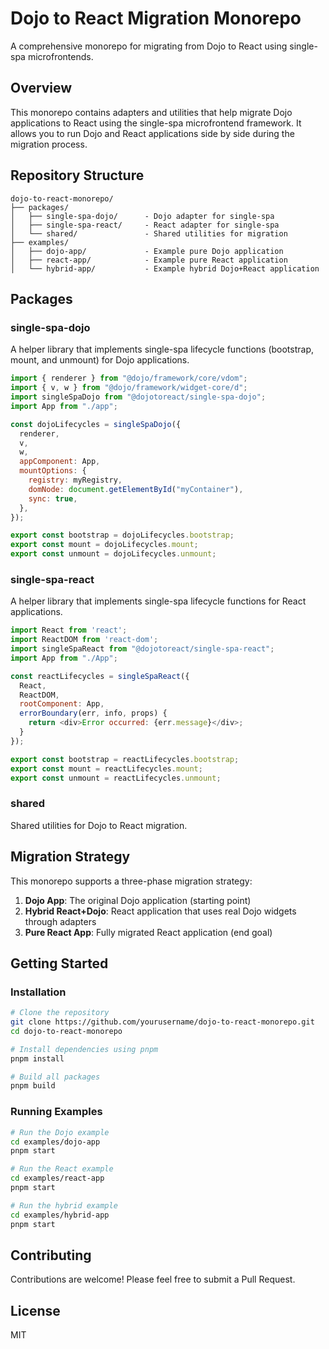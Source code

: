 # Dojo to React Migration Monorepo

A comprehensive monorepo for migrating from Dojo to React using single-spa microfrontends.

## Overview

This monorepo contains adapters and utilities that help migrate Dojo applications to React using the single-spa microfrontend framework. It allows you to run Dojo and React applications side by side during the migration process.

## Repository Structure

```
dojo-to-react-monorepo/
├── packages/
│   ├── single-spa-dojo/      - Dojo adapter for single-spa
│   ├── single-spa-react/     - React adapter for single-spa
│   └── shared/               - Shared utilities for migration
├── examples/
│   ├── dojo-app/             - Example pure Dojo application
│   ├── react-app/            - Example pure React application
│   └── hybrid-app/           - Example hybrid Dojo+React application
```

## Packages

### single-spa-dojo

A helper library that implements single-spa lifecycle functions (bootstrap, mount, and unmount) for Dojo applications.

```javascript
import { renderer } from "@dojo/framework/core/vdom";
import { v, w } from "@dojo/framework/widget-core/d";
import singleSpaDojo from "@dojotoreact/single-spa-dojo";
import App from "./app";

const dojoLifecycles = singleSpaDojo({
  renderer,
  v,
  w,
  appComponent: App,
  mountOptions: {
    registry: myRegistry,
    domNode: document.getElementById("myContainer"),
    sync: true,
  },
});

export const bootstrap = dojoLifecycles.bootstrap;
export const mount = dojoLifecycles.mount;
export const unmount = dojoLifecycles.unmount;
```

### single-spa-react

A helper library that implements single-spa lifecycle functions for React applications.

```javascript
import React from 'react';
import ReactDOM from 'react-dom';
import singleSpaReact from "@dojotoreact/single-spa-react";
import App from "./App";

const reactLifecycles = singleSpaReact({
  React,
  ReactDOM,
  rootComponent: App,
  errorBoundary(err, info, props) {
    return <div>Error occurred: {err.message}</div>;
  }
});

export const bootstrap = reactLifecycles.bootstrap;
export const mount = reactLifecycles.mount;
export const unmount = reactLifecycles.unmount;
```

### shared

Shared utilities for Dojo to React migration.

## Migration Strategy

This monorepo supports a three-phase migration strategy:

1. **Dojo App**: The original Dojo application (starting point)
2. **Hybrid React+Dojo**: React application that uses real Dojo widgets through adapters
3. **Pure React App**: Fully migrated React application (end goal)

## Getting Started

### Installation

```bash
# Clone the repository
git clone https://github.com/yourusername/dojo-to-react-monorepo.git
cd dojo-to-react-monorepo

# Install dependencies using pnpm
pnpm install

# Build all packages
pnpm build
```

### Running Examples

```bash
# Run the Dojo example
cd examples/dojo-app
pnpm start

# Run the React example
cd examples/react-app
pnpm start

# Run the hybrid example
cd examples/hybrid-app
pnpm start
```

## Contributing

Contributions are welcome! Please feel free to submit a Pull Request.

## License

MIT 